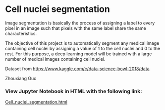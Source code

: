 # Cell nuclei segmentation
Image segmentation is basically the process of assigning a label to every pixel in an image such that pixels with the same label share the same characteristics.

The objective of this project is to automatically segment any medical image containing cell nuclei by assigning a value of 1 to the cell nuclei and 0 to the rest. For this purpose, a deep learning model will be trained with a large number of medical images containing cell nuclei.

Dataset from https://www.kaggle.com/c/data-science-bowl-2018/data

Zhouxiang Guo

### View Jupyter Notebook in HTML with the following link:
[Cell_nuclei_segmentation.html](https://htmlpreview.github.io/?https://raw.githubusercontent.com/SoyZou/Cell_nuclei_segmentation/main/Cell_nuclei_segmentation.html)
